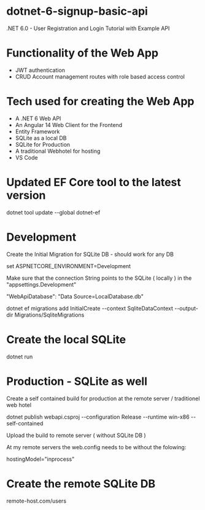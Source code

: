 # dotnet-6-signup-basic-api

.NET 6.0 - User Registration and Login Tutorial with Example API

# Functionality of the Web App

- JWT authentication
- CRUD Account management routes with role based access control

# Tech used for creating the Web App

- A .NET 6 Web API
- An Angular 14 Web Client for the Frontend
- Entity Framework
- SQLite as a local DB
- SQLite for Production
- A traditional Webhotel for hosting
- VS Code


# Updated EF Core tool to the latest version

dotnet tool update --global dotnet-ef

# Development

Create the Initial Migration for SQLite DB - should work for any DB

set ASPNETCORE_ENVIRONMENT=Development

Make sure that the connection String points to the SQLite ( locally ) in the "appsettings.Development" 

"WebApiDatabase": "Data Source=LocalDatabase.db"

dotnet ef migrations add InitialCreate --context SqliteDataContext --output-dir Migrations/SqliteMigrations 

# Create the local SQLite

dotnet run

# Production - SQLite as well

Create a self contained build for production at the remote server / traditionel web hotel

dotnet publish webapi.csproj --configuration Release --runtime win-x86 --self-contained

Upload the build to remote server ( without SQLite DB )

At my remote servers the web.config needs to be without the folowing:

hostingModel="inprocess"

# Create the remote SQLite DB

remote-host.com/users

